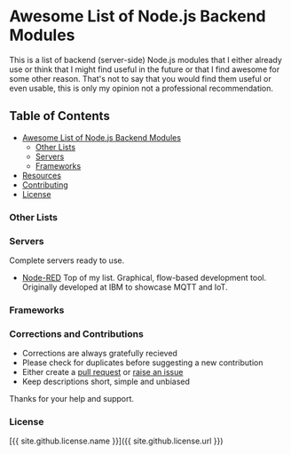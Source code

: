 # Awesome List of Node.js Backend Modules
This is a list of backend (server-side) Node.js modules that I either already use or think that I might find useful in the future or that 
I find awesome for some other reason. That's not to say that you would find them useful or even usable, this is only my opinion not a 
professional recommendation.

## Table of Contents
- [Awesome List of Node.js Backend Modules](#awesome-list-of-node.js-backend-modules)
  - [Other Lists](#other-lists)
  - [Servers](#servers)
  - [Frameworks](#frameworks)
- [Resources](#resources)
- [Contributing](#corrections-and-contributions)
- [License](#license)

### Other Lists

### Servers
Complete servers ready to use.
- [Node-RED](https://nodered.org/)
  Top of my list. Graphical, flow-based development tool. Originally developed at IBM to showcase MQTT and IoT.

### Frameworks

### Corrections and Contributions
- Corrections are always gratefully recieved
- Please check for duplicates before suggesting a new contribution
- Either create a [pull request](https://github.com/TotallyInformation/awesome-to-me/pulls) or [raise an issue](https://github.com/TotallyInformation/awesome-to-me/issues)
- Keep descriptions short, simple and unbiased

Thanks for your help and support.

### License
[{{ site.github.license.name }}]({{ site.github.license.url }})
